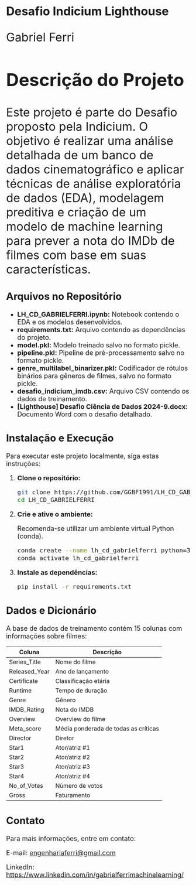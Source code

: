 <font size="6"><strong>Desafio Indicium Lighthouse</strong>

Gabriel Ferri
<br>
##  <strong>Descrição do Projeto</strong>
Este projeto é parte do Desafio proposto pela Indicium. O objetivo é realizar uma análise detalhada de um banco de dados cinematográfico e aplicar técnicas de análise exploratória de dados (EDA), modelagem preditiva e criação de um modelo de machine learning para prever a nota do IMDb de filmes com base em suas características.

<font size="4">

## Arquivos no Repositório

- **LH_CD_GABRIELFERRI.ipynb:** Notebook contendo o EDA e os modelos desenvolvidos.
- **requirements.txt:** Arquivo contendo as dependências do projeto.
- **model.pkl:** Modelo treinado salvo no formato pickle.
- **pipeline.pkl:** Pipeline de pré-processamento salvo no formato pickle.
- **genre_multilabel_binarizer.pkl:** Codificador de rótulos binários para gêneros de filmes, salvo no formato pickle.
- **desafio_indicium_imdb.csv:** Arquivo CSV contendo os dados de treinamento.
- **[Lighthouse] Desafio Ciência de Dados 2024-9.docx:** Documento Word com o desafio detalhado.

## Instalação e Execução

Para executar este projeto localmente, siga estas instruções:

<font size="4">
 
1. **Clone o repositório:**

   ```bash
   git clone https://github.com/GGBF1991/LH_CD_GABRIELFERRI.git
   cd LH_CD_GABRIELFERRI

2. **Crie e ative o ambiente:**

   Recomenda-se utilizar um ambiente virtual Python (conda).

   ```bash
   conda create --name lh_cd_gabrielferri python=3.8
   conda activate lh_cd_gabrielferri
   ```

3. **Instale as dependências:**

   ```bash
   pip install -r requirements.txt
   ```
<font size="4">

## Dados e Dicionário

A base de dados de treinamento contém 15 colunas com informações sobre filmes:

| Coluna          | Descrição                                     |
|-----------------|-----------------------------------------------|
| Series_Title    | Nome do filme                                  |
| Released_Year   | Ano de lançamento                              |
| Certificate     | Classificação etária                           |
| Runtime         | Tempo de duração                               |
| Genre           | Gênero                                         |
| IMDB_Rating     | Nota do IMDB                                   |
| Overview        | Overview do filme                              |
| Meta_score      | Média ponderada de todas as críticas           |
| Director        | Diretor                                        |
| Star1           | Ator/atriz #1                                  |
| Star2           | Ator/atriz #2                                  |
| Star3           | Ator/atriz #3                                  |
| Star4           | Ator/atriz #4                                  |
| No_of_Votes     | Número de votos                                |
| Gross           | Faturamento                                    |

<font size="4">

## Contato

Para mais informações, entre em contato:

E-mail: engenhariaferri@gmail.com

LinkedIn: https://www.linkedin.com/in/gabrielferrimachinelearning/
```
